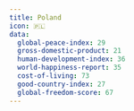 ```yaml
---
title: Poland
icon: 🇵🇱
data:
  global-peace-index: 29
  gross-domestic-product: 21
  human-development-index: 36
  world-happiness-report: 35
  cost-of-living: 73
  good-country-index: 27
  global-freedom-score: 67
---
```

